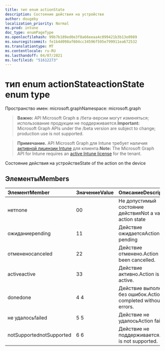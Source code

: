 ```yaml
---
title: тип enum actionState
description: Состояние действия на устройстве
author: dougeby
localization_priority: Normal
ms.prod: intune
doc_type: enumPageType
ms.openlocfilehash: 99b7b189ed0e3f8a66eeaa4c099421b3b13e0989
ms.sourcegitcommit: fe1b4d098af604cc34596f595e799911ea672532
ms.translationtype: MT
ms.contentlocale: ru-RU
ms.lasthandoff: 04/07/2021
ms.locfileid: "51612273"
---
```

# <a name="actionstate-enum-type"></a><span data-ttu-id="fbf92-103">тип enum actionState</span><span class="sxs-lookup"><span data-stu-id="fbf92-103">actionState enum type</span></span>

<span data-ttu-id="fbf92-104">Пространство имен: microsoft.graph</span><span class="sxs-lookup"><span data-stu-id="fbf92-104">Namespace: microsoft.graph</span></span>

> <span data-ttu-id="fbf92-105">**Важно:** API Microsoft Graph в /бета-версии могут изменяться; использование продукции не поддерживается.</span><span class="sxs-lookup"><span data-stu-id="fbf92-105">**Important:** Microsoft Graph APIs under the /beta version are subject to change; production use is not supported.</span></span>

> <span data-ttu-id="fbf92-106">**Примечание.** API Microsoft Graph для Intune требует наличия [активной лицензии Intune](https://go.microsoft.com/fwlink/?linkid=839381) для клиента.</span><span class="sxs-lookup"><span data-stu-id="fbf92-106">**Note:** The Microsoft Graph API for Intune requires an [active Intune license](https://go.microsoft.com/fwlink/?linkid=839381) for the tenant.</span></span>

<span data-ttu-id="fbf92-107">Состояние действия на устройстве</span><span class="sxs-lookup"><span data-stu-id="fbf92-107">State of the action on the device</span></span>

## <a name="members"></a><span data-ttu-id="fbf92-108">Элементы</span><span class="sxs-lookup"><span data-stu-id="fbf92-108">Members</span></span>
|<span data-ttu-id="fbf92-109">Элемент</span><span class="sxs-lookup"><span data-stu-id="fbf92-109">Member</span></span>|<span data-ttu-id="fbf92-110">Значение</span><span class="sxs-lookup"><span data-stu-id="fbf92-110">Value</span></span>|<span data-ttu-id="fbf92-111">Описание</span><span class="sxs-lookup"><span data-stu-id="fbf92-111">Description</span></span>|
|:---|:---|:---|
|<span data-ttu-id="fbf92-112">нет</span><span class="sxs-lookup"><span data-stu-id="fbf92-112">none</span></span>|<span data-ttu-id="fbf92-113">0</span><span class="sxs-lookup"><span data-stu-id="fbf92-113">0</span></span>|<span data-ttu-id="fbf92-114">Не допустимый состояние действия</span><span class="sxs-lookup"><span data-stu-id="fbf92-114">Not a valid action state</span></span>|
|<span data-ttu-id="fbf92-115">ожидание</span><span class="sxs-lookup"><span data-stu-id="fbf92-115">pending</span></span>|<span data-ttu-id="fbf92-116">1</span><span class="sxs-lookup"><span data-stu-id="fbf92-116">1</span></span>|<span data-ttu-id="fbf92-117">Действие ожидается</span><span class="sxs-lookup"><span data-stu-id="fbf92-117">Action is pending</span></span>|
|<span data-ttu-id="fbf92-118">отменено</span><span class="sxs-lookup"><span data-stu-id="fbf92-118">canceled</span></span>|<span data-ttu-id="fbf92-119">2</span><span class="sxs-lookup"><span data-stu-id="fbf92-119">2</span></span>|<span data-ttu-id="fbf92-120">Действие отменено.</span><span class="sxs-lookup"><span data-stu-id="fbf92-120">Action has been cancelled.</span></span>|
|<span data-ttu-id="fbf92-121">active</span><span class="sxs-lookup"><span data-stu-id="fbf92-121">active</span></span>|<span data-ttu-id="fbf92-122">3</span><span class="sxs-lookup"><span data-stu-id="fbf92-122">3</span></span>|<span data-ttu-id="fbf92-123">Действие активно.</span><span class="sxs-lookup"><span data-stu-id="fbf92-123">Action is active.</span></span>|
|<span data-ttu-id="fbf92-124">done</span><span class="sxs-lookup"><span data-stu-id="fbf92-124">done</span></span>|<span data-ttu-id="fbf92-125">4 </span><span class="sxs-lookup"><span data-stu-id="fbf92-125">4</span></span>|<span data-ttu-id="fbf92-126">Действие выполнено без ошибок.</span><span class="sxs-lookup"><span data-stu-id="fbf92-126">Action completed without errors.</span></span>|
|<span data-ttu-id="fbf92-127">не удалось</span><span class="sxs-lookup"><span data-stu-id="fbf92-127">failed</span></span>|<span data-ttu-id="fbf92-128">5 </span><span class="sxs-lookup"><span data-stu-id="fbf92-128">5</span></span>|<span data-ttu-id="fbf92-129">Действие не удалось</span><span class="sxs-lookup"><span data-stu-id="fbf92-129">Action failed</span></span>|
|<span data-ttu-id="fbf92-130">notSupported</span><span class="sxs-lookup"><span data-stu-id="fbf92-130">notSupported</span></span>|<span data-ttu-id="fbf92-131">6 </span><span class="sxs-lookup"><span data-stu-id="fbf92-131">6</span></span>|<span data-ttu-id="fbf92-132">Действие не поддерживается.</span><span class="sxs-lookup"><span data-stu-id="fbf92-132">Action is not supported.</span></span>|




